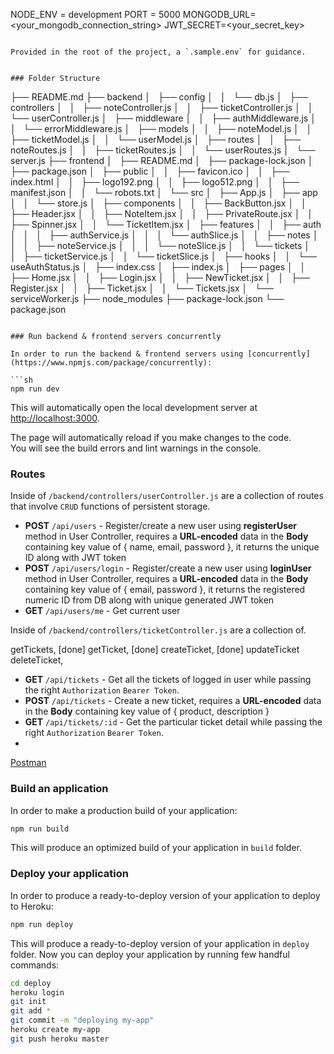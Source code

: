 NODE_ENV = development
PORT = 5000
MONGODB_URL=<your_mongodb_connection_string>
JWT_SECRET=<your_secret_key>
```

Provided in the root of the project, a `.sample.env` for guidance.


### Folder Structure

```
├── README.md
├── backend
│   ├── config
│   │   └── db.js
│   ├── controllers
│   │   ├── noteController.js
│   │   ├── ticketController.js
│   │   └── userController.js
│   ├── middleware
│   │   ├── authMiddleware.js
│   │   └── errorMiddleware.js
│   ├── models
│   │   ├── noteModel.js
│   │   ├── ticketModel.js
│   │   └── userModel.js
│   ├── routes
│   │   ├── noteRoutes.js
│   │   ├── ticketRoutes.js
│   │   └── userRoutes.js
│   └── server.js
├── frontend
│   ├── README.md
│   ├── package-lock.json
│   ├── package.json
│   ├── public
│   │   ├── favicon.ico
│   │   ├── index.html
│   │   ├── logo192.png
│   │   ├── logo512.png
│   │   ├── manifest.json
│   │   └── robots.txt
│   └── src
│       ├── App.js
│       ├── app
│       │   └── store.js
│       ├── components
│       │   ├── BackButton.jsx
│       │   ├── Header.jsx
│       │   ├── NoteItem.jsx
│       │   ├── PrivateRoute.jsx
│       │   ├── Spinner.jsx
│       │   └── TicketItem.jsx
│       ├── features
│       │   ├── auth
│       │   │   ├── authService.js
│       │   │   └── authSlice.js
│       │   ├── notes
│       │   │   ├── noteService.js
│       │   │   └── noteSlice.js
│       │   └── tickets
│       │       ├── ticketService.js
│       │       └── ticketSlice.js
│       ├── hooks
│       │   └── useAuthStatus.js
│       ├── index.css
│       ├── index.js
│       ├── pages
│       │   ├── Home.jsx
│       │   ├── Login.jsx
│       │   ├── NewTicket.jsx
│       │   ├── Register.jsx
│       │   ├── Ticket.jsx
│       │   └── Tickets.jsx
│       └── serviceWorker.js
├── node_modules
├── package-lock.json
└── package.json
```

### Run backend & frontend servers concurrently

In order to run the backend & frontend servers using [concurrently](https://www.npmjs.com/package/concurrently):

```sh
npm run dev
```

This will automatically open the local development server at [http://localhost:3000](http://localhost:3000).

The page will automatically reload if you make changes to the code.<br>
You will see the build errors and lint warnings in the console.

### Routes

Inside of `/backend/controllers/userController.js` are a collection of routes that involve `CRUD` functions of persistent storage.

- **POST** `/api/users` - Register/create a new user using **registerUser** method in User Controller, requires a **URL-encoded** data in the **Body** containing key value of { name, email, password }, it returns the unique ID along with JWT token
- **POST** `/api/users/login` - Register/create a new user using **loginUser** method in User Controller, requires a **URL-encoded** data in the **Body** containing key value of { email, password }, it returns the registered numeric ID from DB along with unique generated JWT token
- **GET** `/api/users/me` - Get current user

Inside of `/backend/controllers/ticketController.js` are a collection of.

  getTickets, [done]
  getTicket, [done]
  createTicket, [done]
  updateTicket
  deleteTicket,

- **GET** `/api/tickets` - Get all the tickets of logged in user while passing the right `Authorization` `Bearer Token`.
- **POST** `/api/tickets` - Create a new ticket, requires a **URL-encoded** data in the **Body** containing key value of { product, description }
- **GET** `/api/tickets/:id` - Get the particular ticket detail  while passing the right `Authorization` `Bearer Token`.
- 
[Postman](https://learning.postman.com/docs/sending-requests/requests/#sending-body-data)

### Build an application

In order to make a production build of your application:

```sh
npm run build
```

This will produce an optimized build of your application in `build` folder.

### Deploy your application

In order to produce a ready-to-deploy version of your application to deploy to Heroku:

```sh
npm run deploy
```

This will produce a ready-to-deploy version of your application in `deploy` folder. 
Now you can deploy your application by running few handful commands:

```sh
cd deploy
heroku login
git init
git add *
git commit -m "deploying my-app"
heroku create my-app
git push heroku master
```


